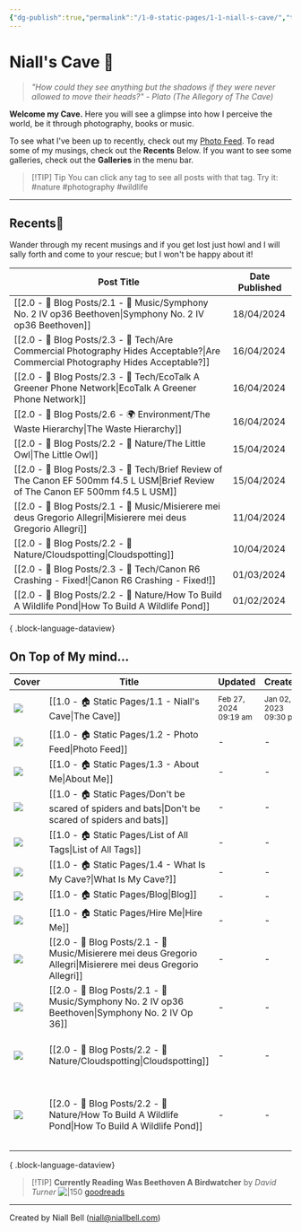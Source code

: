 ```yaml
---
{"dg-publish":true,"permalink":"/1-0-static-pages/1-1-niall-s-cave/","title":"The Cave","metatags":{"description":"The homepage of niallbell.com","og:description":"The homepage of niallbell.com"},"noteIcon":"default","created":"2024-04-07T21:59:11.083+01:00","updated":"2024-04-19T16:26:01.514+01:00"}
---
```


# Niall's Cave 🦇

> *"How could they see anything but the shadows if they were never allowed to move their heads?"* - *Plato (The Allegory of The Cave)*

**Welcome my Cave.** Here you will see a glimpse into how I perceive the world, be it through photography, books or music.

To see what I've been up to recently, check out my [Photo Feed](https://cave.niallbell.com/1-0-static-pages/1-2-photo-feed/).
To read some of my musings, check out the **Recents** Below.
If you want to see some galleries, check out the **Galleries** in the menu bar.

>[!TIP] Tip
>You can click any tag to see all posts with that tag. Try it: #nature #photography #wildlife

---

## Recents📝

Wander through my recent musings and if you get lost just howl and I will sally forth and come to your rescue; but I won't be happy about it!

| Post Title                                                                                                                            | Date Published |
| ------------------------------------------------------------------------------------------------------------------------------------- | -------------- |
| [[2.0 - 📝 Blog Posts/2.1 - 🎼 Music/Symphony No. 2 IV op36 Beethoven\|Symphony No. 2 IV op36 Beethoven]]                          | 18/04/2024     |
| [[2.0 - 📝 Blog Posts/2.3 - 💾 Tech/Are Commercial Photography Hides Acceptable?\|Are Commercial Photography Hides Acceptable?]]   | 16/04/2024     |
| [[2.0 - 📝 Blog Posts/2.3 - 💾 Tech/EcoTalk A Greener Phone Network\|EcoTalk A Greener Phone Network]]                             | 16/04/2024     |
| [[2.0 - 📝 Blog Posts/2.6 - 🌍 Environment/The Waste Hierarchy\|The Waste Hierarchy]]                                              | 16/04/2024     |
| [[2.0 - 📝 Blog Posts/2.2 - 🌱 Nature/The Little Owl\|The Little Owl]]                                                             | 15/04/2024     |
| [[2.0 - 📝 Blog Posts/2.3 - 💾 Tech/Brief Review of The Canon EF 500mm f4.5 L USM\|Brief Review of The Canon EF 500mm f4.5 L USM]] | 15/04/2024     |
| [[2.0 - 📝 Blog Posts/2.1 - 🎼 Music/Misierere mei deus Gregorio Allegri\|Misierere mei deus Gregorio Allegri]]                    | 11/04/2024     |
| [[2.0 - 📝 Blog Posts/2.2 - 🌱 Nature/Cloudspotting\|Cloudspotting]]                                                               | 10/04/2024     |
| [[2.0 - 📝 Blog Posts/2.3 - 💾 Tech/Canon R6 Crashing - Fixed!\|Canon R6 Crashing - Fixed!]]                                       | 01/03/2024     |
| [[2.0 - 📝 Blog Posts/2.2 - 🌱 Nature/How To Build A Wildlife Pond\|How To Build A Wildlife Pond]]                                 | 01/02/2024     |

{ .block-language-dataview}


## On Top of My mind…
| Cover                                                              | Title                                                                                                              | Updated                                                              | Created                                                             | Tags                                                        | Inset                           |
| ------------------------------------------------------------------ | ------------------------------------------------------------------------------------------------------------------ | -------------------------------------------------------------------- | ------------------------------------------------------------------- | ----------------------------------------------------------- | ------------------------------- |
| <img src='https://hermitage.utsob.me/img/default-cover-card.jpg'/> | [[1.0 - 🏠 Static Pages/1.1 - Niall's Cave\|The Cave]]                                                          | <i icon-name=calendar-clock></i><small>Feb 27, 2024 09:19 am</small> | <i icon-name=calendar-plus></i><small>Jan 02, 2023 09:30 pm</small> | #nature #photography #wildlife                              | <img class=inset-cover src=''/> |
| <img src='https://hermitage.utsob.me/img/2-cover-card.jpg'/>       | [[1.0 - 🏠 Static Pages/1.2 - Photo Feed\|Photo Feed]]                                                          | \-                                                                   | \-                                                                  | #photography                                                | <img class=inset-cover src=''/> |
| <img src='https://hermitage.utsob.me/img/default-cover-card.jpg'/> | [[1.0 - 🏠 Static Pages/1.3 - About Me\|About Me]]                                                              | \-                                                                   | \-                                                                  |                                                             | <img class=inset-cover src=''/> |
| <img src='https://hermitage.utsob.me/img/\--cover-card.jpg'/>      | [[1.0 - 🏠 Static Pages/Don't be scared of spiders and bats\|Don't be scared of spiders and bats]]              | \-                                                                   | \-                                                                  |                                                             | <img class=inset-cover src=''/> |
| <img src='https://hermitage.utsob.me/img/\--cover-card.jpg'/>      | [[1.0 - 🏠 Static Pages/List of All Tags\|List of All Tags]]                                                    | \-                                                                   | \-                                                                  |                                                             | <img class=inset-cover src=''/> |
| <img src='https://hermitage.utsob.me/img/default-cover-card.jpg'/> | [[1.0 - 🏠 Static Pages/1.4 - What Is My Cave?\|What Is My Cave?]]                                              | \-                                                                   | \-                                                                  |                                                             | <img class=inset-cover src=''/> |
| <img src='https://hermitage.utsob.me/img/1-cover-card.jpg'/>       | [[1.0 - 🏠 Static Pages/Blog\|Blog]]                                                                            | \-                                                                   | \-                                                                  | #blog                                                       | <img class=inset-cover src=''/> |
| <img src='https://hermitage.utsob.me/img/1-cover-card.jpg'/>       | [[1.0 - 🏠 Static Pages/Hire Me\|Hire Me]]                                                                      | \-                                                                   | \-                                                                  | #hireme                                                     | <img class=inset-cover src=''/> |
| <img src='https://hermitage.utsob.me/img/1-cover-card.jpg'/>       | [[2.0 - 📝 Blog Posts/2.1 - 🎼 Music/Misierere mei deus Gregorio Allegri\|Misierere mei deus Gregorio Allegri]] | \-                                                                   | \-                                                                  | #music #composers #Music #Baroque                           | <img class=inset-cover src=''/> |
| <img src='https://hermitage.utsob.me/img/1-cover-card.jpg'/>       | [[2.0 - 📝 Blog Posts/2.1 - 🎼 Music/Symphony No. 2 IV op36 Beethoven\|Symphony No. 2 IV Op 36]]                | \-                                                                   | \-                                                                  | #Music #classical #composers                                | <img class=inset-cover src=''/> |
| <img src='https://hermitage.utsob.me/img/1-cover-card.jpg'/>       | [[2.0 - 📝 Blog Posts/2.2 - 🌱 Nature/Cloudspotting\|Cloudspotting]]                                            | \-                                                                   | \-                                                                  | #nature #weather #Nature #Atmosphere                        | <img class=inset-cover src=''/> |
| <img src='https://hermitage.utsob.me/img/1-cover-card.jpg'/>       | [[2.0 - 📝 Blog Posts/2.2 - 🌱 Nature/How To Build A Wildlife Pond\|How To Build A Wildlife Pond]]              | \-                                                                   | \-                                                                  | #nature #wildlife #gardening #BlogPost #Wildlife #Gardening | <img class=inset-cover src=''/> |

{ .block-language-dataview}


>[!TIP] **Currently Reading**
>**Was Beethoven A Birdwatcher** by *David Turner*
>![|150](https://i.imgur.com/aJI4sJ8.png)
>[goodreads](https://www.goodreads.com/user/show/138481589-niall-bell)


---
Created by Niall Bell (niall@niallbell.com)

